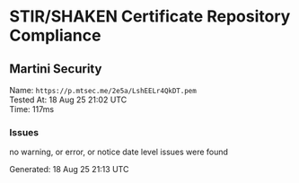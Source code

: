 # STIR/SHAKEN Certificate Repository Compliance

## Martini Security

Name: `https://p.mtsec.me/2e5a/LshEELr4QkDT.pem`\
Tested At: 18 Aug 25 21:02 UTC\
Time: 117ms

### Issues

no warning, or error, or notice date level issues were found

Generated: 18 Aug 25 21:13 UTC
